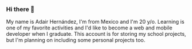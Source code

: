 ### Hi there 👋

My name is Adair Hernández, I'm from Mexico and I'm 20 y/o.
Learning is one of my favorite activities and I'd like to become a web and mobile developer when I graduate.
This account is for storing my school projects, but I'm planning on including some personal projects too.
<!--
**AdairHdz/AdairHdz** is a ✨ _special_ ✨ repository because its `README.md` (this file) appears on your GitHub profile.

Here are some ideas to get you started:

- 🔭 I’m currently working on ...
- 🌱 I’m currently learning ...
- 👯 I’m looking to collaborate on ...
- 🤔 I’m looking for help with ...
- 💬 Ask me about ...
- 📫 How to reach me: ...
- 😄 Pronouns: ...
- ⚡ Fun fact: ...
-->
